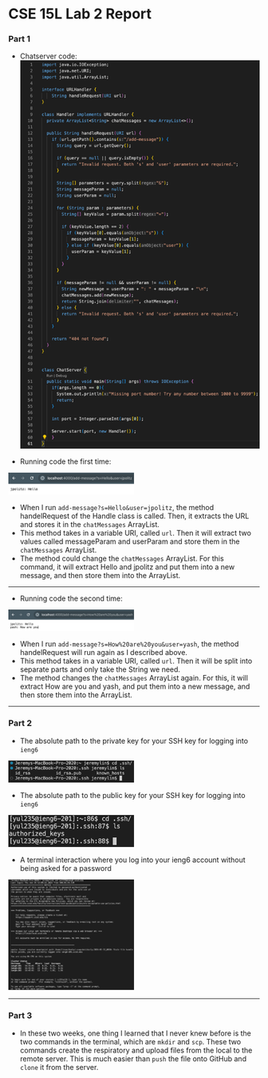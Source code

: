 <h1><italic>CSE 15L Lab 2 Report</italic></h1>

<h3>Part 1</h3>

- Chatserver code:
![Image](Pictures/CSE_15L_Lab_3_Chatserver.png)

- Running code the first time:
<img src ="Pictures/CSE_15L_Lab_3_Running_code_1.png" width = 50%>

- When I run `add-message?s=Hello&user=jpolitz`, the method handelRequest of the Handle class is called. Then, it extracts the URL and stores it in the `chatMessages` ArrayList.
- This method takes in a variable URI, called `url`. Then it will extract two values called messageParam and userParam and store them in the `chatMessages` ArrayList.
- The method could change the `chatMessages` ArrayList. For this command, it will extract Hello and jpolitz and put them into a new message, and then store them into the ArrayList.

---

- Running code the second time:
<img src ="Pictures/CSE_15L_Lab_3_Running_code_2.png" width = 50%>

- When I run `add-message?s=How%20are%20you&user=yash`, the method handelRequest will run again as I described above.
- This method takes in a variable URI, called `url`. Then it will be split into separate parts and only take the String we need.
- The method changes the `chatMessages` ArrayList again. For this, it will extract How are you and yash, and put them into a new message, and then store them into the ArrayList.

---

<h3>Part 2</h3>

- The absolute path to the private key for your SSH key for logging into `ieng6`
<img src ="Pictures/CSE_15L_Lab_3_SSH_local_key.png" width = 50%>

- The absolute path to the public key for your SSH key for logging into `ieng6`
<img src ="Pictures/CSE_15L_Lab_3_SSH_server_key.png" width = 50%>

- A terminal interaction where you log into your ieng6 account without being asked for a password
<img src ="Pictures/CSE_15L_Lab_3_log_in_SSH.png" width = 50%>

---

<h3>Part 3</h3>

- In these two weeks, one thing I learned that I never knew before is the two commands in the terminal, which are  `mkdir` and  `scp`. These two commands create the respiratory and upload files from the local to the remote server. This is much easier than `push` the file onto GitHub and `clone` it from the server.
